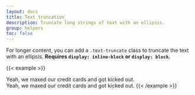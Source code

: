 ```yaml
---
layout: docs
title: Text truncation
description: Truncate long strings of text with an ellipsis.
group: helpers
toc: false
---
```


For longer content, you can add a `.text-truncate` class to truncate the text with an ellipsis. **Requires `display: inline-block` or `display: block`.**

{{< example >}}
<!-- Block level -->
<div class="row">
  <div class="col-2 text-truncate">
    Yeah, we maxed our credit cards and got kicked out.
  </div>
</div>

<!-- Inline level -->
<span class="d-inline-block text-truncate" style="max-width: 150px;">
  Yeah, we maxed our credit cards and got kicked out.
</span>
{{< /example >}}
